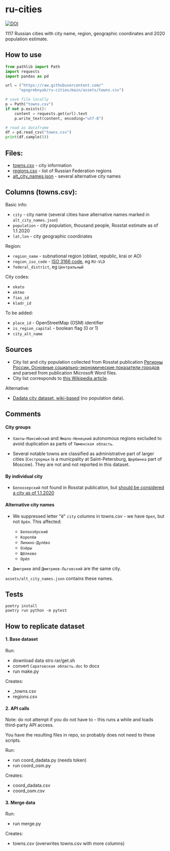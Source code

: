 # ru-cities

[![DOI](https://zenodo.org/badge/DOI/10.5281/zenodo.5151423.svg)](https://doi.org/10.5281/zenodo.5151423)

1117 Russian cities with city name, region, 
geographic coordinates and 2020 population estimate.

## How to use

```python 
from pathlib import Path
import requests
import pandas as pd

url = ("https://raw.githubusercontent.com/"
      "epogrebnyak/ru-cities/main/assets/towns.csv")

# save file locally
p = Path("towns.csv")
if not p.exists():
    content = requests.get(url).text
    p.write_text(content, encoding="utf-8")

# read as dataframe
df = pd.read_csv("towns.csv")
print(df.sample(5))
```

## Files:

- [towns.csv](assets/towns.csv) - city information
- [regions.csv](assets/regions.csv) - list of Russian Federation regions
- [alt_city_names.json](assets/alt_city_names.json) - several alternative city names

## Сolumns (towns.csv):

Basic info:

- `city` - city name (several cities have alternative names marked in `alt_city_names.json`)
- `population` - city population, thousand people, Rosstat estimate as of 1.1.2020
- `lat,lon` - city geographic coordinates 

Region:

- `region_name` - subnational region (oblast, republic, krai or AO)
- `region_iso_code` - [ISO 3166 code](https://en.wikipedia.org/wiki/ISO_3166-2:RU), eg `RU-VLD`
- `federal_district`, eg `Центральный`

City codes:

- `okato` 
- `oktmo` 
- `fias_id` 
- `kladr_id`

To be added:

- `place_id` - OpenStreetMap (OSM) identifier
- `is_region_capital` - boolean flag (0 or 1)
- `city_alt_name`


## Sources


- City list and city population collected from Rosstat publication [Регионы России. Основные социально-экономические показатели городов](https://rosstat.gov.ru/folder/210/document/13206) and parsed from publication Microsoft Word files.
- City list corresponds to [this Wikipedia article](https://ru.wikipedia.org/wiki/%D0%A1%D0%BF%D0%B8%D1%81%D0%BE%D0%BA_%D0%B3%D0%BE%D1%80%D0%BE%D0%B4%D0%BE%D0%B2_%D0%A0%D0%BE%D1%81%D1%81%D0%B8%D0%B8).

Alternative: 

- [Dadata city dataset, wiki-based](https://github.com/hflabs/city) (no population data).


## Comments

#### City groups

- `Ханты-Мансийский` and `Ямало-Ненецкий` autonomous regions excluded to avoid duplication as parts of `Тюменская область`.

- Several notable towns are classified as administrative part of larger cities (`Сестрорецк` is a municpality at  Saint-Petersburg, `Щербинка` part of Moscow). They are not and not reported in this dataset.

#### By individual city

- `Белоозерский` not found in Rosstat publication, but [should be considered a city as of 1.1.2020](https://github.com/epogrebnyak/ru-cities/issues/5#issuecomment-886179980)


#### Alternative city names

- We suppressed letter "ё" `city` columns in towns.csv - we have `Орел`, but not `Орёл`. This affected:
  - `Белоозёрский`
  - `Королёв`
  - `Ликино-Дулёво`
  - `Озёры`
  - `Щёлково`
  - `Орёл`

- `Дмитриев` and `Дмитриев-Льговский` are the same city.

`assets/alt_city_names.json` contains these names.

## Tests

```
poetry install
poetry run python -m pytest
```

## How to replicate dataset

#### 1. Base dataset

Run:

- download data stro rar/get.sh
- convert `Саратовская область.doc` to docx
- run make.py

Creates:

- _towns.csv
- regions.csv

#### 2. API calls

Note: do not attempt if you do not have to - this runs a while and loads third-party API access. 

You have the resulting files in repo,
so probably does not need to  these scripts.

Run:

- run coord_dadata.py (needs token)
- run coord_osm.py

Creates:

- coord_dadata.csv
- coord_osm.csv

#### 3. Merge data

Run:

- run merge.py

Creates:

- towns.csv (overwrites towns.csv with more columns)
